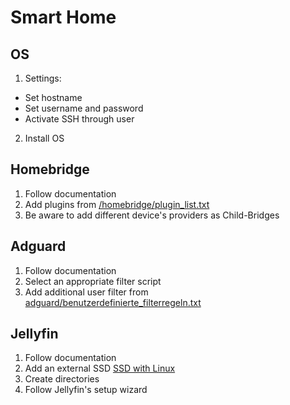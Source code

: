 # Smart Home

## OS
1. Settings:
 - Set hostname
 - Set username and password
 - Activate SSH through user
2. Install OS

## Homebridge
1. Follow documentation
2. Add plugins from [/homebridge/plugin_list.txt](https://github.com/simonschork/smarthome/blob/main/homebridge/plugin_list.txt)
3. Be aware to add different device's providers as Child-Bridges

## Adguard
1. Follow documentation
2. Select an appropriate filter script
3. Add additional user filter from [adguard/benutzerdefinierte_filterregeln.txt](https://github.com/simonschork/smarthome/blob/main/adguard/benutzerdefinierte_filterregeln.txt)

## Jellyfin
1. Follow documentation
2. Add an external SSD [SSD with Linux](https://www.cnmemory.de/ssd-festplatte-formatieren-einfache-anleitung/)
3. Create directories
4. Follow Jellyfin's setup wizard
